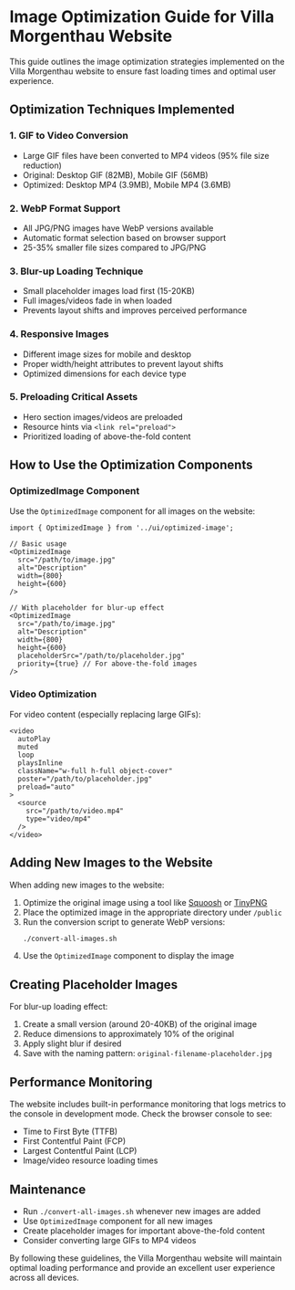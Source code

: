 # Image Optimization Guide for Villa Morgenthau Website

This guide outlines the image optimization strategies implemented on the Villa Morgenthau website to ensure fast loading times and optimal user experience.

## Optimization Techniques Implemented

### 1. GIF to Video Conversion
- Large GIF files have been converted to MP4 videos (95% file size reduction)
- Original: Desktop GIF (82MB), Mobile GIF (56MB)
- Optimized: Desktop MP4 (3.9MB), Mobile MP4 (3.6MB)

### 2. WebP Format Support
- All JPG/PNG images have WebP versions available
- Automatic format selection based on browser support
- 25-35% smaller file sizes compared to JPG/PNG

### 3. Blur-up Loading Technique
- Small placeholder images load first (15-20KB)
- Full images/videos fade in when loaded
- Prevents layout shifts and improves perceived performance

### 4. Responsive Images
- Different image sizes for mobile and desktop
- Proper width/height attributes to prevent layout shifts
- Optimized dimensions for each device type

### 5. Preloading Critical Assets
- Hero section images/videos are preloaded
- Resource hints via `<link rel="preload">`
- Prioritized loading of above-the-fold content

## How to Use the Optimization Components

### OptimizedImage Component

Use the `OptimizedImage` component for all images on the website:

```tsx
import { OptimizedImage } from '../ui/optimized-image';

// Basic usage
<OptimizedImage 
  src="/path/to/image.jpg" 
  alt="Description" 
  width={800} 
  height={600} 
/>

// With placeholder for blur-up effect
<OptimizedImage 
  src="/path/to/image.jpg" 
  alt="Description" 
  width={800} 
  height={600}
  placeholderSrc="/path/to/placeholder.jpg"
  priority={true} // For above-the-fold images
/>
```

### Video Optimization

For video content (especially replacing large GIFs):

```tsx
<video 
  autoPlay
  muted
  loop
  playsInline
  className="w-full h-full object-cover"
  poster="/path/to/placeholder.jpg"
  preload="auto"
>
  <source 
    src="/path/to/video.mp4" 
    type="video/mp4" 
  />
</video>
```

## Adding New Images to the Website

When adding new images to the website:

1. Optimize the original image using a tool like [Squoosh](https://squoosh.app/) or [TinyPNG](https://tinypng.com/)
2. Place the optimized image in the appropriate directory under `/public`
3. Run the conversion script to generate WebP versions:
   ```bash
   ./convert-all-images.sh
   ```
4. Use the `OptimizedImage` component to display the image

## Creating Placeholder Images

For blur-up loading effect:

1. Create a small version (around 20-40KB) of the original image
2. Reduce dimensions to approximately 10% of the original
3. Apply slight blur if desired
4. Save with the naming pattern: `original-filename-placeholder.jpg`

## Performance Monitoring

The website includes built-in performance monitoring that logs metrics to the console in development mode. Check the browser console to see:

- Time to First Byte (TTFB)
- First Contentful Paint (FCP)
- Largest Contentful Paint (LCP)
- Image/video resource loading times

## Maintenance

- Run `./convert-all-images.sh` whenever new images are added
- Use `OptimizedImage` component for all new images
- Create placeholder images for important above-the-fold content
- Consider converting large GIFs to MP4 videos

By following these guidelines, the Villa Morgenthau website will maintain optimal loading performance and provide an excellent user experience across all devices.
